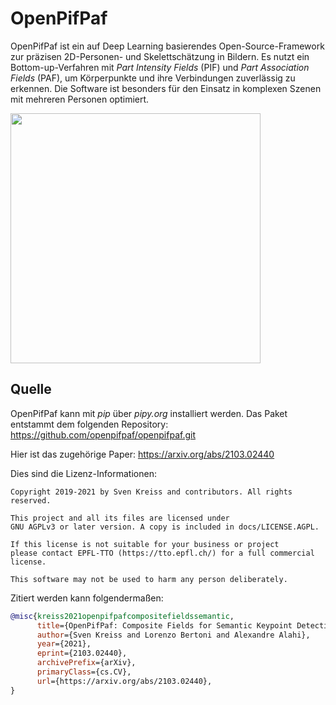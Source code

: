 # OpenPifPaf
OpenPifPaf ist ein auf Deep Learning basierendes Open-Source-Framework zur präzisen 2D-Personen- und Skelettschätzung in Bildern. Es nutzt ein Bottom-up-Verfahren mit *Part Intensity Fields* (PIF) und *Part Association Fields* (PAF), um Körperpunkte und ihre Verbindungen zuverlässig zu erkennen. Die Software ist besonders für den Einsatz in komplexen Szenen mit mehreren Personen optimiert.

<img src="demo.gif" height="400px">

## Quelle
OpenPifPaf kann mit *pip* über *pipy.org* installiert werden.
Das Paket entstammt dem folgenden Repository:
https://github.com/openpifpaf/openpifpaf.git

Hier ist das zugehörige Paper: https://arxiv.org/abs/2103.02440

Dies sind die Lizenz-Informationen:
```
Copyright 2019-2021 by Sven Kreiss and contributors. All rights reserved.

This project and all its files are licensed under
GNU AGPLv3 or later version. A copy is included in docs/LICENSE.AGPL.

If this license is not suitable for your business or project
please contact EPFL-TTO (https://tto.epfl.ch/) for a full commercial license.

This software may not be used to harm any person deliberately.
```

Zitiert werden kann folgendermaßen:
```bibtex
@misc{kreiss2021openpifpafcompositefieldssemantic,
      title={OpenPifPaf: Composite Fields for Semantic Keypoint Detection and Spatio-Temporal Association}, 
      author={Sven Kreiss and Lorenzo Bertoni and Alexandre Alahi},
      year={2021},
      eprint={2103.02440},
      archivePrefix={arXiv},
      primaryClass={cs.CV},
      url={https://arxiv.org/abs/2103.02440}, 
}
```